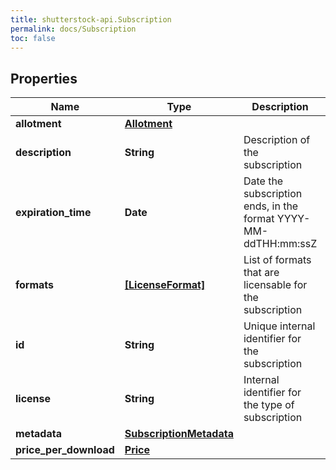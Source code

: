 ```yaml
---
title: shutterstock-api.Subscription
permalink: docs/Subscription
toc: false
---
```


## Properties

Name | Type | Description | Notes
------------ | ------------- | ------------- | -------------
**allotment** | [**Allotment**](Allotment) |  | [optional] 
**description** | **String** | Description of the subscription | [optional] 
**expiration_time** | **Date** | Date the subscription ends, in the format YYYY-MM-ddTHH:mm:ssZ | [optional] 
**formats** | [**[LicenseFormat]**](LicenseFormat) | List of formats that are licensable for the subscription | [optional] 
**id** | **String** | Unique internal identifier for the subscription | 
**license** | **String** | Internal identifier for the type of subscription | [optional] 
**metadata** | [**SubscriptionMetadata**](SubscriptionMetadata) |  | [optional] 
**price_per_download** | [**Price**](Price) |  | [optional] 


